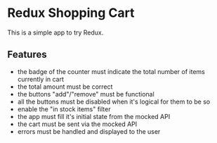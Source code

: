 # Redux Shopping Cart

This is a simple app to try Redux.

## Features

- the badge of the counter must indicate the total number of items currently in cart
- the total amount must be correct
- the buttons "add"/"remove" must be functional
- all the buttons must be disabled when it's logical for them to be so
- enable the "in stock items" filter
- the app must fill it's initial state from the mocked API
- the cart must be sent via the mocked API
- errors must be handled and displayed to the user
